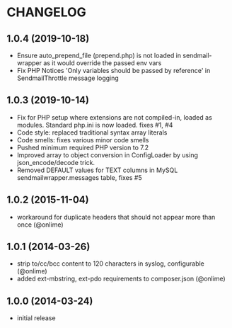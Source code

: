 # CHANGELOG

## 1.0.4 (2019-10-18)

- Ensure auto_prepend_file (prepend.php) is not loaded in sendmail-wrapper as it would override the passed env vars
- Fix PHP Notices 'Only variables should be passed by reference' in SendmailThrottle message logging

## 1.0.3 (2019-10-14)

- Fix for PHP setup where extensions are not compiled-in, loaded as modules. Standard php.ini is now loaded. fixes #1, #4
- Code style: replaced traditional syntax array literals
- Code smells: fixes various minor code smells
- Pushed minimum required PHP version to 7.2
- Improved array to object conversion in ConfigLoader by using json_encode/decode trick.
- Removed DEFAULT values for TEXT columns in MySQL sendmailwrapper.messages table, fixes #5

## 1.0.2 (2015-11-04)

- workaround for duplicate headers that should not appear more than once (@onlime)

## 1.0.1 (2014-03-26)

- strip to/cc/bcc content to 120 characters in syslog, configurable (@onlime)
- added ext-mbstring, ext-pdo requirements to composer.json (@onlime)

## 1.0.0 (2014-03-24)

- initial release
